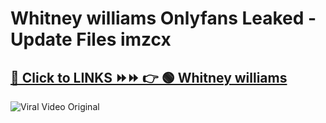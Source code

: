 
 # Whitney williams Onlyfans Leaked - Update Files imzcx

## <h2><a href="https://clipsfans.com/Whitney_williams&ref=git">🔗 Click to LINKS ⏩⏩ 👉 🟢 Whitney williams </a></h2>

<a href="https://clipsfans.com/Whitney_williams&ref=git" rel="nofollow" data-target="animated-image.originalLink"><img src="https://i.ibb.co.com/xMMVF88/686577567.gif" alt="Viral Video Original" style="max-width: 100%; display: inline-block;" data-target="animated-image.originalImage"></a>

